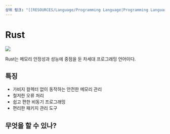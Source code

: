 ```yaml
---
상위 링크: "[[RESOURCES/Language/Programming Language|Programming Language]]"
---
```

# Rust
![](https://i.imgur.com/YL13nB5.png)

Rust는 메모리 안정성과 성능에 중점을 둔 차세대 프로그래밍 언어이다.

## 특징
* 가비지 컬렉터 없이 동작하는 안전한 메모리 관리
* 철저한 오류 처리
* 쉽고 편한 비동기 프로그래밍
* 편리한 패키지 관리 도구

## 무엇을 할 수 있나?
